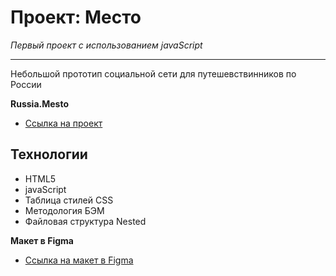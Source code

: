 # Проект: Место
_Первый проект с использованием javaScript_
___
Небольшой прототип социальной сети для путешевствинников по России


**Russia.Mesto**
* [Ссылка на проект](https://aleksandr-levitskyi.github.io/mesto/)

## Технологии

- HTML5
- javaScript
- Таблица стилей CSS 
- Методология БЭМ
- Файловая структура Nested


**Макет в Figma**

* [Ссылка на макет в Figma](https://www.figma.com/file/2cn9N9jSkmxD84oJik7xL7/JavaScript.-Sprint-4?node-id=0%3A1)